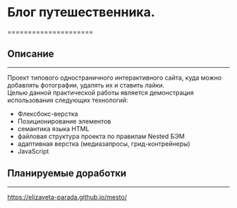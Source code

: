 # Блог путешественника.
=====================

## Описание
------------------
Проект типового одностраничного интерактивного сайта, куда можно добавлять фотографии, удалять их и ставить лайки.  
Целью данной практической работы является демонстрация использования  следующих технологий:   
* Флексбокс-верстка
* Позиционирование элементов  
* семантика языка HTML
* файловая структура проекта по правилам Nested БЭМ
* адаптивная верстка (медиазапросы, грид-контрейнеры)
* JavaScript

## Планируемыe доработки
-----------------------

https://elizaveta-parada.github.io/mesto/